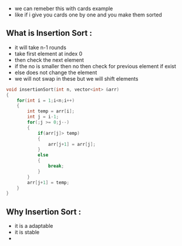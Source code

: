 - we can remeber this with cards example
- like if i give you cards one by one and you make them sorted
## What is Insertion Sort :
- it will take n-1 rounds
- take first element at index 0
- then check the next element 
- if the no is smaller then no then check for previous element if exist
- else does not change the element
- we will not swap in these but we will shift elements
```cpp
void insertionSort(int n, vector<int> &arr)
{
	for(int i = 1;i<n;i++)
	{
		int temp = arr[i];
		int j = i-1;
		for(;j >= 0;j--)
		{
			if(arr[j]> temp)
			{
				arr[j+1] = arr[j];
			}
			else
			{
				break;
			}
		}
		arr[j+1] = temp;
	}
}
```

## Why Insertion Sort :
- it is a adaptable 
- it is stable
- 